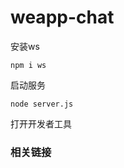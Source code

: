 # weapp-chat
安装ws

```
npm i ws
```

启动服务

```
node server.js
```

打开开发者工具

### 相关链接

[https://github.com/getweapp/weapp-chat.git]: https://github.com/getweapp/weapp-chat.git

